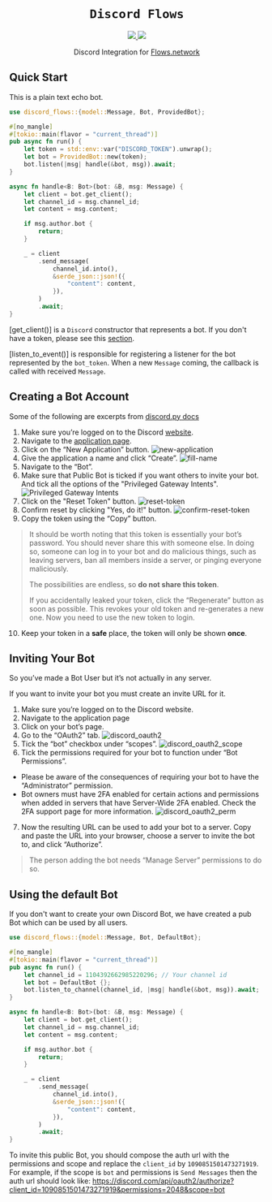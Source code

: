 <div align="center">
  <h1><code>Discord Flows</code></h1>
  <a href="https://docs.rs/discord-flows/">
    <img src="https://docs.rs/discord-flows/badge.svg">
  </a>
  <a href="https://crates.io/crates/discord-flows">
    <img src="https://img.shields.io/crates/v/discord-flows.svg">
  </a>

  Discord Integration for [Flows.network](https://test.flows.network)
</div>

## Quick Start

This is a plain text echo bot.

```rust
use discord_flows::{model::Message, Bot, ProvidedBot};

#[no_mangle]
#[tokio::main(flavor = "current_thread")]
pub async fn run() {
    let token = std::env::var("DISCORD_TOKEN").unwrap();
    let bot = ProvidedBot::new(token);
    bot.listen(|msg| handle(&bot, msg)).await;
}

async fn handle<B: Bot>(bot: &B, msg: Message) {
    let client = bot.get_client();
    let channel_id = msg.channel_id;
    let content = msg.content;

    if msg.author.bot {
        return;
    }

    _ = client
        .send_message(
            channel_id.into(),
            &serde_json::json!({
                "content": content,
            }),
        )
        .await;
}
```

[get_client()] is a `Discord` constructor that represents a bot.
If you don't have a token, please see this [section](#Creating-a-Bot-Account).

[listen_to_event()] is responsible for registering a listener for the bot
represented by the `bot_token`. When a new `Message` coming, the callback
is called with received `Message`.

## Creating a Bot Account

Some of the following are excerpts from
[discord.py docs](https://discordpy.readthedocs.io/en/stable/discord.html)

1. Make sure you’re logged on to the Discord [website](https://discord.com/).
2. Navigate to the [application page](https://discord.com/developers/applications).
3. Click on the “New Application” button.
![new-application](https://res.cloudinary.com/wasm-reactor/image/upload/v1684130272/extension/discord/new-application_dkoadi.png)
4. Give the application a name and click “Create”.
![fill-name](https://res.cloudinary.com/wasm-reactor/image/upload/v1684130273/extension/discord/fill-name_jlxnq9.png)
5. Navigate to the “Bot”.
6. Make sure that Public Bot is ticked if you want others to invite your bot.
And tick all the options of the "Privileged Gateway Intents".
![Privileged Gateway Intents](https://res.cloudinary.com/wasm-reactor/image/upload/v1685068895/extension/discord/intents_sqxirg.png)
7. Click on the "Reset Token" button.
![reset-token](https://res.cloudinary.com/wasm-reactor/image/upload/v1684130273/extension/discord/reset-token_hbgjof.png)
8. Confirm reset by clicking "Yes, do it!" button.
![confirm-reset-token](https://res.cloudinary.com/wasm-reactor/image/upload/v1684130272/extension/discord/confirm-reset-token_xweokd.png)
9. Copy the token using the “Copy” button.
> It should be worth noting that this token is essentially your bot’s password.
> You should never share this with someone else.
> In doing so, someone can log in to your bot and do malicious things,
> such as leaving servers, ban all members inside a server,
> or pinging everyone maliciously.
>
> The possibilities are endless, so **do not share this token**.
>
> If you accidentally leaked your token,
> click the “Regenerate” button as soon as possible.
> This revokes your old token and re-generates a new one.
> Now you need to use the new token to login.
10. Keep your token in a **safe** place, the token will only be shown **once**.

## Inviting Your Bot
So you’ve made a Bot User but it’s not actually in any server.

If you want to invite your bot you must create an invite URL for it.

1. Make sure you’re logged on to the Discord website.
2. Navigate to the application page
3. Click on your bot’s page.
4. Go to the “OAuth2” tab.
  ![discord_oauth2](https://res.cloudinary.com/wasm-reactor/image/upload/v1684130895/extension/discord/discord_oauth2_kh7mwv.webp)
5. Tick the “bot” checkbox under “scopes”.
  ![discord_oauth2_scope](https://res.cloudinary.com/wasm-reactor/image/upload/v1684130895/extension/discord/discord_oauth2_scope_tpxmka.webp)
6. Tick the permissions required for your bot to function under “Bot Permissions”.
  - Please be aware of the consequences of requiring your bot to have the “Administrator” permission.
  - Bot owners must have 2FA enabled for certain actions and permissions when added in servers that have Server-Wide 2FA enabled. Check the 2FA support page for more information.
    ![discord_oauth2_perm](https://res.cloudinary.com/wasm-reactor/image/upload/v1684130895/extension/discord/discord_oauth2_perms_eskbwl.webp)
7. Now the resulting URL can be used to add your bot to a server. Copy and paste the URL into your browser, choose a server to invite the bot to, and click “Authorize”.

> The person adding the bot needs “Manage Server” permissions to do so.


## Using the default Bot
If you don't want to create your own Discord Bot, we have created a pub Bot which can be used by all users.

```rust
use discord_flows::{model::Message, Bot, DefaultBot};

#[no_mangle]
#[tokio::main(flavor = "current_thread")]
pub async fn run() {
    let channel_id = 1104392662985220296; // Your channel id
    let bot = DefaultBot {};
    bot.listen_to_channel(channel_id, |msg| handle(&bot, msg)).await;
}

async fn handle<B: Bot>(bot: &B, msg: Message) {
    let client = bot.get_client();
    let channel_id = msg.channel_id;
    let content = msg.content;

    if msg.author.bot {
        return;
    }

    _ = client
        .send_message(
            channel_id.into(),
            &serde_json::json!({
                "content": content,
            }),
        )
        .await;
}
```

To invite this public Bot, you should compose the auth url with the permissions and scope
and replace the `client_id` by `1090851501473271919`.
For example, if the scope is `bot` and permissions is `Send Messages` then the auth url should look like:
https://discord.com/api/oauth2/authorize?client_id=1090851501473271919&permissions=2048&scope=bot
